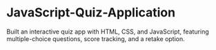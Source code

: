 # JavaScript-Quiz-Application
Built an interactive quiz app with HTML, CSS, and JavaScript, featuring multiple-choice questions, score tracking, and a retake option.
